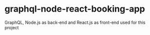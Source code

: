 # graphql-node-react-booking-app
GraphQL, Node.js as back-end and React.js as front-end used for this project
